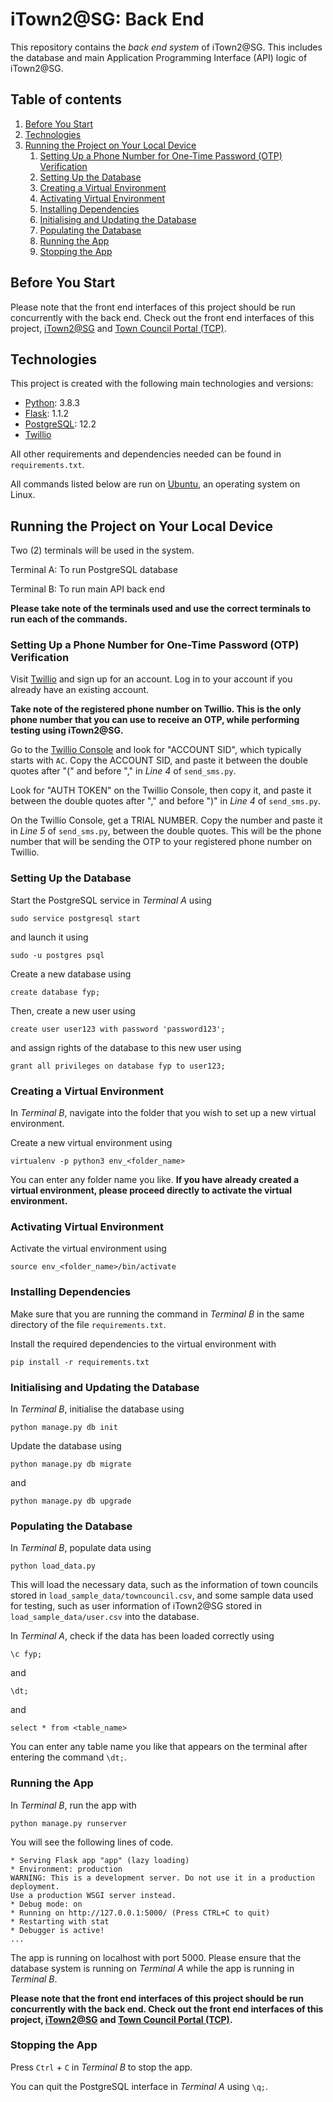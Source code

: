 # iTown2@SG: Back End

This repository contains the *back end system* of iTown2@SG. This includes the database and main Application Programming Interface (API) logic of iTown2@SG.

## Table of contents
1. [Before You Start](#before-you-start)
2. [Technologies](#technologies)
3. [Running the Project on Your Local Device](#run-proj-locally)
    1. [Setting Up a Phone Number for One-Time Password (OTP) Verification](#setup-otp)
    2. [Setting Up the Database](#setup-db)
    3. [Creating a Virtual Environment](#create-virtual-env)
    4. [Activating Virtual Environment](#activate-virtual-env)
    5. [Installing Dependencies](#install)
    6. [Initialising and Updating the Database](#initialise-and-update-db)
    7. [Populating the Database](#load-data)
    8. [Running the App](#run)
    9. [Stopping the App](#stop)

## Before You Start<a name="before-you-start"></a>
Please note that the front end interfaces of this project should be run concurrently with the back end. Check out the front end interfaces of this project, [iTown2@SG](https://github.com/iTown2SG/mobile-frontend) and [Town Council Portal (TCP)](https://github.com/iTown2SG/web).

## Technologies<a name="technologies"></a>
This project is created with the following main technologies and versions:

- [Python](https://www.python.org/downloads/): 3.8.3
- [Flask](https://flask.palletsprojects.com/en/1.1.x/installation/): 1.1.2
- [PostgreSQL](https://www.postgresql.org/download/): 12.2
- [Twillio](https://www.twilio.com/try-twilio)

All other requirements and dependencies needed can be found in ```requirements.txt```.

All commands listed below are run on [Ubuntu](https://ubuntu.com/download/desktop), an operating system on Linux.

## Running the Project on Your Local Device<a name="run-proj-locally"></a>
Two (2) terminals will be used in the system.

Terminal A: To run PostgreSQL database

Terminal B: To run main API back end

**Please take note of the terminals used and use the correct terminals to run each of the commands.**

### Setting Up a Phone Number for One-Time Password (OTP) Verification<a name="setup-otp"></a>
Visit [Twillio](https://www.twilio.com/try-twilio) and sign up for an account. Log in to your account if you already have an existing account.

**Take note of the registered phone number on Twillio. This is the only phone number that you can use to receive an OTP, while performing testing using iTown2@SG.**

Go to the [Twillio Console](https://www.twilio.com/console) and look for "ACCOUNT SID", which typically starts with ```AC```. Copy the ACCOUNT SID, and paste it between the double quotes after "(" and before "," in *Line 4* of ```send_sms.py```.

Look for "AUTH TOKEN" on the Twillio Console, then copy it, and paste it between the double quotes after "," and before ")" in *Line 4* of ```send_sms.py```.

On the Twillio Console, get a TRIAL NUMBER. Copy the number and paste it in  *Line 5* of ```send_sms.py```, between the double quotes. This will be the phone number that will be sending the OTP to your registered phone number on Twillio.

### Setting Up the Database<a name="setup-db"></a>
Start the PostgreSQL service in *Terminal A* using
```
sudo service postgresql start
```
and launch it using 
```
sudo -u postgres psql
```

Create a new database using
```
create database fyp;
```

Then, create a new user using
```
create user user123 with password 'password123';
```
and assign rights of the database to this new user using
```
grant all privileges on database fyp to user123;
```

### Creating a Virtual Environment<a name="create-virtual-env"></a>
In *Terminal B*, navigate into the folder that you wish to set up a new virtual environment.

Create a new virtual environment using
```
virtualenv -p python3 env_<folder_name>
```

You can enter any folder name you like. **If you have already created a virtual environment, please proceed directly to activate the virtual environment.**

### Activating Virtual Environment<a name="activate-virtual-env"></a>

Activate the virtual environment using
```
source env_<folder_name>/bin/activate
```

### Installing Dependencies<a name="install"></a>
Make sure that you are running the command in *Terminal B* in the same directory of the file ```requirements.txt```.

Install the required dependencies to the virtual environment with
```
pip install -r requirements.txt
```

### Initialising and Updating the Database<a name="initialise-and-update-db"></a>
In *Terminal B*, initialise the database using
```
python manage.py db init
```

Update the database using
```
python manage.py db migrate
```
and 
```
python manage.py db upgrade
```

### Populating the Database<a name="load-data"></a>
In *Terminal B*, populate data using
```
python load_data.py
```

This will load the necessary data, such as the information of town councils stored in ```load_sample_data/towncouncil.csv```, and some sample data used for testing, such as user information of iTown2@SG stored in ```load_sample_data/user.csv``` into the database.

In *Terminal A*, check if the data has been loaded correctly using
```
\c fyp;
```
and
```
\dt;
```
and
```
select * from <table_name>
```

You can enter any table name you like that appears on the terminal after entering the command ```\dt;```.

### Running the App<a name="run"></a>
In *Terminal B*, run the app with
```
python manage.py runserver
```

You will see the following lines of code. 
```
* Serving Flask app "app" (lazy loading)
* Environment: production
WARNING: This is a development server. Do not use it in a production deployment.
Use a production WSGI server instead.
* Debug mode: on
* Running on http://127.0.0.1:5000/ (Press CTRL+C to quit)
* Restarting with stat
* Debugger is active!
...
```

The app is running on localhost with port 5000. Please ensure that the database system is running on *Terminal A* while the app is running in *Terminal B*.

**Please note that the front end interfaces of this project should be run concurrently with the back end. Check out the front end interfaces of this project, [iTown2@SG](https://github.com/iTown2SG/mobile-frontend) and [Town Council Portal (TCP)](https://github.com/iTown2SG/web).**

### Stopping the App<a name="stop"></a>
Press ```Ctrl``` + ```C``` in *Terminal B* to stop the app.

You can quit the PostgreSQL interface in *Terminal A* using ```\q;```.
